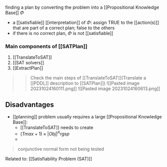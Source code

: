 finding a plan by converting the problem into a [[Propositional Knowledge Base]] $\Phi$
- a [[satisfiable]] [[interpretation]] of $\Phi$: assign TRUE to the [[action(s)]] that are part of a correct plan; false to the others
- if there is no correct plan, $\Phi$ is not [[satisfiable]]

### Main components of [[SATPlan]]
1. [[TranslateToSAT]]
2. [[SAT solvers]]
3. [[ExtractPlan]]

>> Check the main steps of [[TranslateToSAT]](Translate a [[PDDL]] description to [[SATPlan]]) 
![[Pasted image 20231024160111.png]]
![[Pasted image 20231024160613.png]]
## Disadvantages
- [[planning]] problem usually requires a large [[Propositional Knowledge Base]]:
	- [[TranslateToSAT]] needs to create
	- $(Tmax +1) \times |Obj|^Argsp$
	- 


>conjunctive normal form not being tested

Related to: [[Satisfiability Problem (SAT)]]